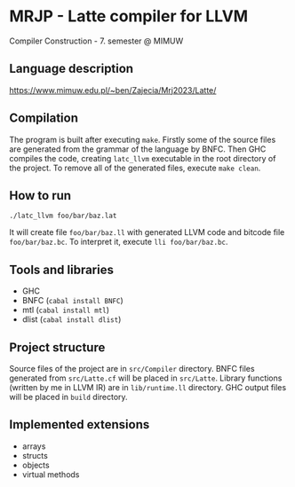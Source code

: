 # MRJP - Latte compiler for LLVM
Compiler Construction - 7. semester @ MIMUW

## Language description
<https://www.mimuw.edu.pl/~ben/Zajecia/Mrj2023/Latte/>

## Compilation
The program is built after executing `make`. Firstly some of the source files are generated from the grammar of the language by BNFC. Then GHC compiles the code, creating `latc_llvm` executable in the root directory of the project. To remove all of the generated files, execute `make clean`.

## How to run
```
./latc_llvm foo/bar/baz.lat
```
It will create file `foo/bar/baz.ll` with generated LLVM code and bitcode file `foo/bar/baz.bc`. To interpret it, execute `lli foo/bar/baz.bc`.

## Tools and libraries
- GHC
- BNFC (`cabal install BNFC`)
- mtl (`cabal install mtl`)
- dlist (`cabal install dlist`)

## Project structure
Source files of the project are in `src/Compiler` directory. BNFC files generated from `src/Latte.cf` will be placed in `src/Latte`. Library functions (written by me in LLVM IR) are in `lib/runtime.ll` directory. GHC output files will be placed in `build` directory.

## Implemented extensions
- arrays
- structs
- objects
- virtual methods
